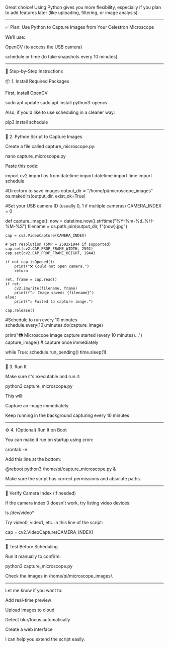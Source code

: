 Great choice! Using Python gives you more flexibility, especially if you plan to add features later (like uploading, filtering, or image analysis).


---

✅ Plan: Use Python to Capture Images from Your Celestron Microscope

We’ll use:

OpenCV (to access the USB camera)

schedule or time (to take snapshots every 10 minutes)



---

🧰 Step-by-Step Instructions

📦 1. Install Required Packages

First, install OpenCV:

sudo apt update
sudo apt install python3-opencv

Also, if you'd like to use scheduling in a cleaner way:

pip3 install schedule


---

🐍 2. Python Script to Capture Images

Create a file called capture_microscope.py:

nano capture_microscope.py

Paste this code:

import cv2
import os
from datetime import datetime
import time
import schedule

#Directory to save images
output_dir = "/home/pi/microscope_images"
os.makedirs(output_dir, exist_ok=True)

#Set your USB camera ID (usually 0, 1 if multiple cameras)
CAMERA_INDEX = 0

def capture_image():
    now = datetime.now().strftime("%Y-%m-%d_%H-%M-%S")
    filename = os.path.join(output_dir, f"{now}.jpg")

    cap = cv2.VideoCapture(CAMERA_INDEX)

    # Set resolution (5MP = 2592x1944 if supported)
    cap.set(cv2.CAP_PROP_FRAME_WIDTH, 2592)
    cap.set(cv2.CAP_PROP_FRAME_HEIGHT, 1944)

    if not cap.isOpened():
        print("❌ Could not open camera.")
        return

    ret, frame = cap.read()
    if ret:
        cv2.imwrite(filename, frame)
        print(f"✅ Image saved: {filename}")
    else:
        print("⚠️ Failed to capture image.")

    cap.release()

#Schedule to run every 10 minutes
schedule.every(10).minutes.do(capture_image)

print("📷 Microscope image capture started (every 10 minutes)...")
capture_image()  # capture once immediately

while True:
    schedule.run_pending()
    time.sleep(1)


---

🏃 3. Run It

Make sure it's executable and run it:

python3 capture_microscope.py

This will:

Capture an image immediately

Keep running in the background capturing every 10 minutes



---

⚙️ 4. (Optional) Run It on Boot

You can make it run on startup using cron:

crontab -e

Add this line at the bottom:

@reboot python3 /home/pi/capture_microscope.py &

Make sure the script has correct permissions and absolute paths.


---

🔎 Verify Camera Index (if needed)

If the camera index 0 doesn't work, try listing video devices:

ls /dev/video*

Try video0, video1, etc. in this line of the script:

cap = cv2.VideoCapture(CAMERA_INDEX)


---

🧪 Test Before Scheduling

Run it manually to confirm:

python3 capture_microscope.py

Check the images in /home/pi/microscope_images/.


---

Let me know if you want to:

Add real-time preview

Upload images to cloud

Detect blur/focus automatically

Create a web interface


I can help you extend the script easily.

